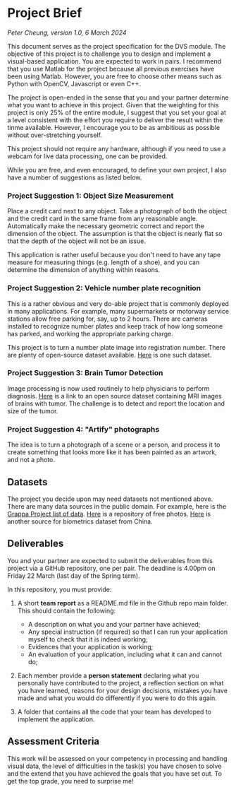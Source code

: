 # Project Brief
*_Peter Cheung, version 1.0, 6 March 2024_*

This document serves as the project specification for the DVS module. The objective of this project is to challenge you to design and implement a visual-based application. You are expected to work in pairs. I recommend that you use Matlab for the project because all previous exercises have been using Matlab.  However, you are free to choose other means such as Python with OpenCV, Javascript or even C++.

The project is open-ended in the sense that you and your partner determine what you want to achieve in this project.  Given that the weighting for this project is only 25% of the entire module, I suggest that you set your goal at a level consistent with the effort you require to deliver the result within the tinme available.  However, I encourage you to be as ambitious as possible without over-stretching yourself.  

This project should not require any hardware, although if you need to use a webcam for live data processing, one can be provided.

While you are free, and even encouraged, to define your own project, I also have a number of suggestions as listed below.


### Project Suggestion 1: Object Size Measurement

Place a credit card next to any object. Take a photograph of both the object and the credit card in the same frame from any reasonable angle. Automatically make the necessary geometric correct and report the dimension of the object.  The assumption is that the object is nearly flat so that the depth of the object will not be an issue.

This application is rather useful because you don't need to have any tape measure for measuring things (e.g. length of a shoe), and you can determine the dimension of anything within reasons.

### Project Suggestion 2: Vehicle number plate recognition

This is a rather obvious and very do-able project that is commonly deployed in many applications. For example, many supermarkets or motorway service stations allow free parking for, say, up to 2 hours.  There are cameras installed to recognize number plates and keep track of how long someone has parked, and working the appropriate parking charge.

This project is to turn a number plate image into registration number.  There are plenty of open-source dataset available.  [Here](https://platerecognizer.com/number-plate-datasets/) is one such dataset.

### Project Suggestion 3: Brain Tumor Detection

Image processing is now used routinely to help physicians to perform diagnosis.  [Here](https://www.kaggle.com/datasets/masoudnickparvar/brain-tumor-mri-dataset?resource=download) is a link to an open source dataset containing MRI images of brains with tumor.  The challenge is to detect and report the location and size of the tumor.

### Project Suggestion 4: "Artify" photographs

The idea is to turn a photograph of a scene or a person, and process it to create something that looks more like it has been painted as an artwork, and not a photo.

## Datasets

The project you decide upon may need datasets not mentioned above. There are many data sources in the public domain.  For example, here is the [Grappa Project list of data](https://grappaproject.eu/databases/open_datasets/).  [Here](https://www.pexels.com) is a repository of free photos.  [Here](http://www.cbsr.ia.ac.cn/english/Palmprint%20Databases.asp) is another source for biometrics dataset from China.

##  Deliverables

You and your partner are expected to submit the deliverables from this project via a GitHub repository, one per pair.  The deadline is 4.00pm on Friday 22 March (last day of the Spring term).  

In this repository, you must provide:
1.  A short **team report** as a README.md file in the Github repo main folder.  This should contain the following:
    * A description on what you and your partner have achieved; 
    * Any special instruction (if required) so that I can run your application myself to check that it is indeed working;
    * Evidences that your application is working;
    * An evaluation of your application, including what it can and cannot do;

2.  Each member provide a **person statement** declaring what you personally have contributed to the project, a reflection section on what you have learned, reasons for your design decisions, mistakes you have made and what you would do differently if you were to do this again.
3.  A folder that contains all the code that your team has developed to implement the application.

##  Assessment Criteria

This work will be assessed on your competency in processing and handling visual data, the level of difficulties in the task(s) you have chosen to solve and the extend that you have achieved the goals that you have set out.   To get the top grade, you need to surprise me!